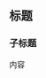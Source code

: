 <!--
{
    "title": "example",
    "create": "2018-05-16 15:02:26",
    "modify": "2018-12-02 19:40:55",
    "tag": [
        "tag1"
    ],
    "info": [
        "info1"
    ]
}
-->

## 标题

### 子标题

内容